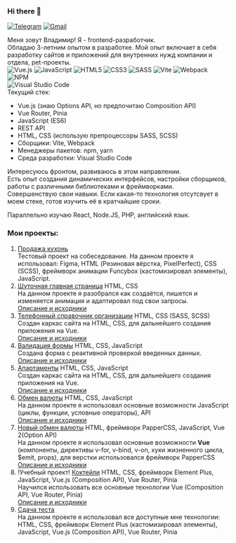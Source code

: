 ### Hi there 👋
[![Telegram](https://img.shields.io/badge/Telegram-2CA5E0?style=for-the-badge&logo=telegram&logoColor=white)](https://t.me/dunaevvk)
[![Gmail](https://img.shields.io/badge/Gmail-D14836?style=for-the-badge&logo=gmail&logoColor=white)](mailto:dunaevvk@gmail.com)

Меня зовут Владимир! Я - frontend-разработчик.  
Обладаю 3-летним опытом в разработке. Мой опыт включает в себя разработку сайтов и приложений для внутренних нужд компании и отдела, pet-проекты.  
![Vue.js](https://img.shields.io/badge/vuejs-%2335495e.svg?style=for-the-badge&logo=vuedotjs&logoColor=%234FC08D)
![JavaScript](https://img.shields.io/badge/javascript-%23323330.svg?style=for-the-badge&logo=javascript&logoColor=%23F7DF1E)
![HTML5](https://img.shields.io/badge/html5-%23E34F26.svg?style=for-the-badge&logo=html5&logoColor=white)
![CSS3](https://img.shields.io/badge/css3-%231572B6.svg?style=for-the-badge&logo=css3&logoColor=white)
![SASS](https://img.shields.io/badge/SASS-hotpink.svg?style=for-the-badge&logo=SASS&logoColor=white)
![Vite](https://img.shields.io/badge/vite-%23646CFF.svg?style=for-the-badge&logo=vite&logoColor=white)
![Webpack](https://img.shields.io/badge/webpack-%238DD6F9.svg?style=for-the-badge&logo=webpack&logoColor=black)
![NPM](https://img.shields.io/badge/NPM-%23CB3837.svg?style=for-the-badge&logo=npm&logoColor=white)  
![Visual Studio Code](https://img.shields.io/badge/Visual%20Studio%20Code-0078d7.svg?style=for-the-badge&logo=visual-studio-code&logoColor=white)  
Текущий стек:  
- Vue.js (знаю Options API, но предпочитаю Composition API)
- Vue Router, Pinia
- JavaScript (ES6)
- REST API
- HTML, CSS (использую препроцессоры SASS, SCSS)
- Сборщики: Vite, Webpack
- Менеджеры пакетов: npm, yarn
- Среда разработки: Visual Studio Code

Интересуюсь фронтом, развиваюсь в этом направлении.  
Есть опыт создания динамических интерфейсов, настройки сборщиков, работы с различными библиотеками и фреймворками.  
Совершенствую свои навыки. Если какая-то технология отсутсвует в моем стеке, готов изучить её в кратчайшие сроки.

Параллельно изучаю React, Node.JS, PHP, английский язык.

### Мои проекты:  
1. [Продажа кухонь](https://dunaevvk.github.io/test_kitchen/)  
   Тестовый проект на собеседование. На данном проекте я использовал: Figma, HTML (Резиновая вёрстка, PixelPerfect), CSS (SCSS), фреймворк анимации Funcybox (кастомизировал элементы), JavaScript.
2. [Шуточная главная страница](https://dunaevvk.github.io/Joke_spravochnik/)  HTML, CSS  
   На данном проекте я разобрался как создаётся, пишется и изменяется анимация и адаптировал под свои запросы.  
   [Описание и исходники](https://github.com/DunaevVK/Joke_spravochnik) 
3. [Телефонный справочник организации](https://dunaevvk.github.io/Spravochnik/) HTML, CSS (SASS, SCSS)  
   Создан каркас сайта на HTML, CSS, для дальнейшего создания приложения на Vue.  
    [Описание и исходники](https://github.com/DunaevVK/Spravochnik)
4. [Валидация формы](https://dunaevvk.github.io/Form_validation/) HTML, CSS, JavaScript  
   Создана форма с реактивной проверкой введенных данных.  
   [Описание и исходники](https://github.com/DunaevVK/Form_validation) 
5. [Апартаменты](https://dunaevvk.github.io/Apartment/) HTML, CSS, JavaScript  
   Создан каркас сайта на HTML, CSS, для дальнейшего создания приложения на Vue.  
    [Описание и исходники](https://github.com/DunaevVK/Apartment) 
6. [Обмен валюты](https://dunaevvk.github.io/Currency_function/) HTML, CSS, JavaScript  
   На данном проекте я использовал основные возможности JavaScript (циклы, функции, условные операторы), API   
     [Описание и исходники](https://github.com/DunaevVK/Currency_function)
7. [Новый обмен валюты](https://dunaevvk.github.io/Currency_Vue_PapperCSS/) HTML, фреймворк PapperCSS, JavaScript, Vue 2(Option API)  
   На данном проекте я использовал основные возможности **Vue** (компоненты, директивы v-for, v-bind, v-on, хуки жизненного цикла, $emit, props), для верстки использовался фреймворк PapperCSS  
  [Описание и исходники](https://github.com/DunaevVK/Currency_Vue_PapperCSS) 
8. !Учебный проект! [Коктейли](https://dunaevvk.github.io/cocktails/) HTML, CSS, фреймворк Element Plus, JavaScript, Vue.js (Composition API), Vue Router, Pinia  
   Научился использовать все основные технологии Vue (Composition API, Vue Router, Pinia)  
  [Описание и исходники](https://github.com/DunaevVK/cocktails)
9. [Сдача теста](https://dunaevvk.github.io/test/)  
   На данном проекте я использовал все доступные мне технологии: HTML, CSS, фреймворк Element Plus (кастомизировал элементы), JavaScript, Vue.js (Composition API), Vue Router, Pinia  
  
  
